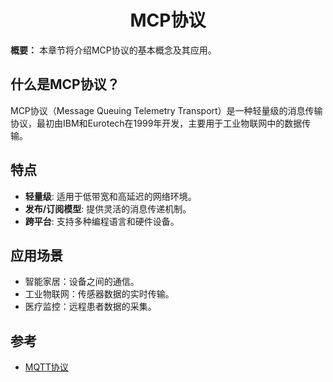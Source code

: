 <h1 align="center" id="MCP协议">MCP协议</h1>

**概要：** 本章节将介绍MCP协议的基本概念及其应用。

## 什么是MCP协议？

MCP协议（Message Queuing Telemetry Transport）是一种轻量级的消息传输协议，最初由IBM和Eurotech在1999年开发，主要用于工业物联网中的数据传输。

## 特点

- **轻量级**: 适用于低带宽和高延迟的网络环境。
- **发布/订阅模型**: 提供灵活的消息传递机制。
- **跨平台**: 支持多种编程语言和硬件设备。

## 应用场景

- 智能家居：设备之间的通信。
- 工业物联网：传感器数据的实时传输。
- 医疗监控：远程患者数据的采集。

## 参考

- [MQTT协议](https://en.wikipedia.org/wiki/Message_Queuing_Telemetry_Transport)



